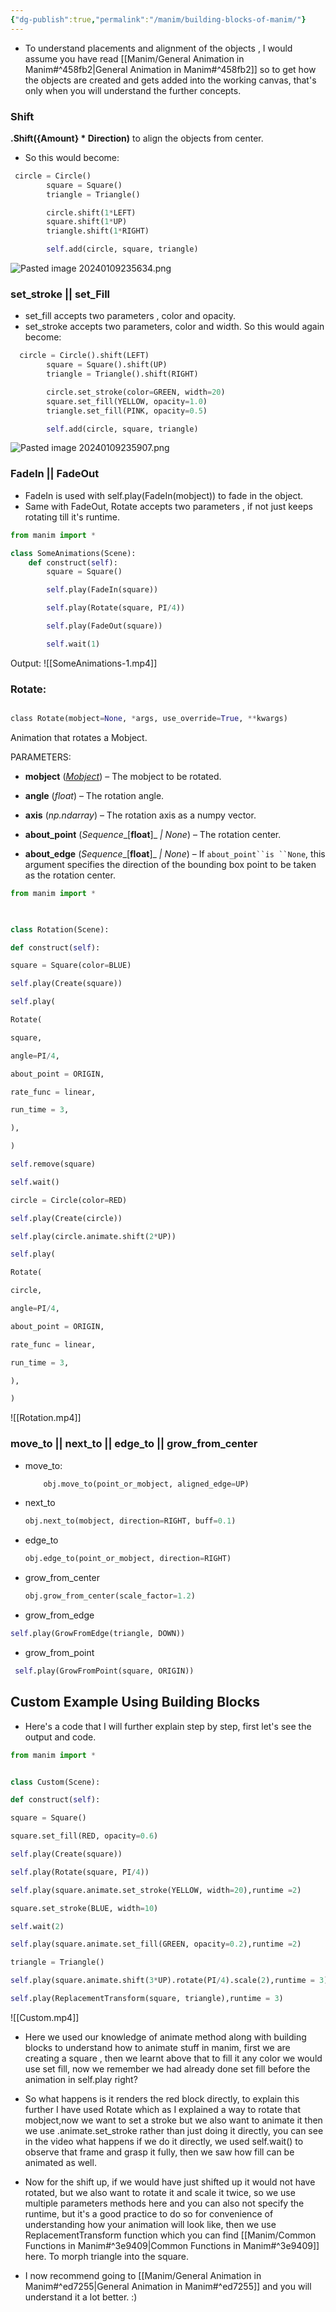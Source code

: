 ```yaml
---
{"dg-publish":true,"permalink":"/manim/building-blocks-of-manim/"}
---
```



- To understand placements and alignment of the objects , I would assume you have read [[Manim/General Animation in Manim#^458fb2\|General Animation in Manim#^458fb2]] so to get how the objects are created and gets added into the working canvas, that's only when you will understand the further concepts.
### Shift
**.Shift({Amount} $*$ Direction)**  to align the objects from center.
- So this would become:
```python
 circle = Circle()
        square = Square()
        triangle = Triangle()

        circle.shift(1*LEFT)
        square.shift(1*UP)
        triangle.shift(1*RIGHT)

        self.add(circle, square, triangle)
```
![Pasted image 20240109235634.png](/img/user/Manim/Pasted%20image%2020240109235634.png)
### set_stroke || set_Fill
- set_fill accepts two parameters , color and opacity.
- set_stroke accepts two parameters, color and width.
So this would again become:
```python
  circle = Circle().shift(LEFT)
        square = Square().shift(UP)
        triangle = Triangle().shift(RIGHT)

        circle.set_stroke(color=GREEN, width=20)
        square.set_fill(YELLOW, opacity=1.0)
        triangle.set_fill(PINK, opacity=0.5)

        self.add(circle, square, triangle)
```
![Pasted image 20240109235907.png](/img/user/Manim/Pasted%20image%2020240109235907.png)
### FadeIn || FadeOut 
- FadeIn is used with self.play(FadeIn(mobject)) to fade in the object.
- Same with FadeOut, Rotate accepts two parameters , if not just keeps rotating till it's runtime.
```python
from manim import *

class SomeAnimations(Scene):
    def construct(self):
        square = Square()

        self.play(FadeIn(square))

        self.play(Rotate(square, PI/4))

        self.play(FadeOut(square))

        self.wait(1)
```
Output:
![[SomeAnimations-1.mp4]]
### Rotate:
```python

class Rotate(mobject=None, *args, use_override=True, **kwargs)

```
Animation that rotates a Mobject.

PARAMETERS:

- **mobject** ([_Mobject_](https://docs.manim.community/en/stable/reference/manim.mobject.mobject.Mobject.html#manim.mobject.mobject.Mobject "manim.mobject.mobject.Mobject")) – The mobject to be rotated.
    
- **angle** (_float_) – The rotation angle.
    
- **axis** (_np.ndarray_) – The rotation axis as a numpy vector.
    
- **about_point** (_Sequence__[__float__]_ _|_ _None_) – The rotation center.
    
- **about_edge** (_Sequence__[__float__]_ _|_ _None_) – If `about_point``is ``None`, this argument specifies the direction of the bounding box point to be taken as the rotation center.
```python
from manim import *

  

class Rotation(Scene):

def construct(self):

square = Square(color=BLUE)

self.play(Create(square))

self.play(

Rotate(

square,

angle=PI/4,

about_point = ORIGIN,

rate_func = linear,

run_time = 3,

),

)

self.remove(square)

self.wait()

circle = Circle(color=RED)

self.play(Create(circle))

self.play(circle.animate.shift(2*UP))

self.play(

Rotate(

circle,

angle=PI/4,

about_point = ORIGIN,

rate_func = linear,

run_time = 3,

),

)
```
![[Rotation.mp4]]

### move_to || next_to || edge_to || grow_from_center
- move_to:
	```python
		obj.move_to(point_or_mobject, aligned_edge=UP)
	```
- next_to
	```python
	obj.next_to(mobject, direction=RIGHT, buff=0.1)
	```
- edge_to
	```python
	obj.edge_to(point_or_mobject, direction=RIGHT)
	```
- grow_from_center
	```python
	obj.grow_from_center(scale_factor=1.2)
	```
- grow_from_edge
```python
self.play(GrowFromEdge(triangle, DOWN))
```
- grow_from_point
```python
 self.play(GrowFromPoint(square, ORIGIN))
```








## Custom Example Using Building Blocks
- Here's a code that I will further explain step by step, first let's see the output and code.
```python
from manim import *


class Custom(Scene):

def construct(self):

square = Square()

square.set_fill(RED, opacity=0.6)

self.play(Create(square))

self.play(Rotate(square, PI/4))

self.play(square.animate.set_stroke(YELLOW, width=20),runtime =2)

square.set_stroke(BLUE, width=10)

self.wait(2)

self.play(square.animate.set_fill(GREEN, opacity=0.2),runtime =2)

triangle = Triangle()

self.play(square.animate.shift(3*UP).rotate(PI/4).scale(2),runtime = 3)

self.play(ReplacementTransform(square, triangle),runtime = 3)
```
![[Custom.mp4]]
- Here we used our knowledge of animate method along with building blocks to understand how to animate stuff in manim, first we are creating a square , then we learnt above that to fill it any color we would use set fill, now we remember we had already done set fill before the animation in self.play right?
- So what happens is it renders the red block directly, to explain this further I have used Rotate which as I explained a way to rotate that mobject,now we want to set a stroke but we also want to animate it then we use .animate.set_stroke rather than just doing it directly, you can see in the video what happens if we do it directly, we used self.wait() to observe that frame and grasp it fully, then we saw how fill can be animated as well.
- Now for the shift up, if we would have just shifted up it would not have rotated, but we also want to rotate it and scale it twice, so we use multiple parameters methods here and you can also not specify the runtime, but it's a good practice to do so for convenience of understanding how your animation will look like, then we use ReplacementTransform function which you can find [[Manim/Common Functions in Manim#^3e9409\|Common Functions in Manim#^3e9409]] here. To morph triangle into the square. 


- I now recommend going to [[Manim/General Animation in Manim#^ed7255\|General Animation in Manim#^ed7255]] and you will understand it a lot better. :)

